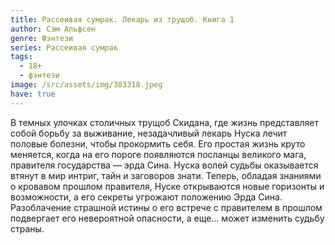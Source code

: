 ```yaml
---
title: Рассеивая сумрак. Лекарь из трущоб. Книга 1
author: Сэм Альфсен
genre: Фэнтези
series: Рассеивая сумрак
tags:
  - 18+
  - фэнтези
image: /src/assets/img/383318.jpeg
have: true
---
```

В темных улочках столичных трущоб Скидана, где жизнь представляет собой борьбу за выживание, незадачливый лекарь Нуска лечит половые болезни, чтобы прокормить себя. Его простая жизнь круто меняется, когда на его пороге появляются посланцы великого мага, правителя государства — эрда Сина. Нуска волей судьбы оказывается втянут в мир интриг, тайн и заговоров знати. Теперь, обладая знаниями о кровавом прошлом правителя, Нуске открываются новые горизонты и возможности, а его секреты угрожают положению Эрда Сина. Разоблачение страшной истины о его встрече с правителем в прошлом подвергает его невероятной опасности, а еще… может изменить судьбу страны.
